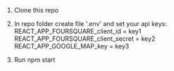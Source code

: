 1. Clone this repo
2. In repo folder create file '.env' and set your api keys:
REACT_APP_FOURSQUARE_client_id = key1
REACT_APP_FOURSQUARE_client_secret = key2
REACT_APP_GOOGLE_MAP_key = key3

3. Run npm start
